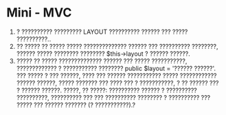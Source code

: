 # Mini - MVC

1. ? ?????????? ????????? LAYOUT ?????????? ?????? ??? ????? ??????????..
2. ?? ????? ?? ????? ????? ?????????????? ?????? ??? ?????????? ????????, ?????? ????? ???????? ???????? $this->layout ? ?????? ??????.
3. ????? ?? ????? ?????????????? ?????? ??? ????? ???????????, ????????????? ? ??????????? ???????? public $layout = '?????? ??????'. ??? ????? ? ??? ??????, ???? ??? ?????? ??????????? ????? ???????????? ?????? ??????, ????? ??????? ??? ???? ??? ? ???????????, ? ?? ?????? ??? ? ?????? ??????.
?????, ?? ?????: ?????????? ?????? ? ?????????? ??????????, ?????????? ??? ??? ?????????? ???????? ? ?????????? ??? ????? ??? ?????? ??????? (? ???????????).?